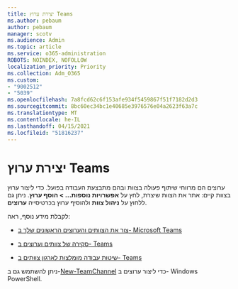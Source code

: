 ```yaml
---
title: יצירת ערוץ Teams
ms.author: pebaum
author: pebaum
manager: scotv
ms.audience: Admin
ms.topic: article
ms.service: o365-administration
ROBOTS: NOINDEX, NOFOLLOW
localization_priority: Priority
ms.collection: Adm_O365
ms.custom:
- "9002512"
- "5039"
ms.openlocfilehash: 7a8fcd62c6f153afe934f5459867f51f7182d2d3
ms.sourcegitcommit: 8bc60ec34bc1e40685e3976576e04a2623f63a7c
ms.translationtype: MT
ms.contentlocale: he-IL
ms.lasthandoff: 04/15/2021
ms.locfileid: "51816237"
---
```

# <a name="create-a-teams-channel"></a>יצירת ערוץ Teams

ערוצים הם מרווחי שיתוף פעולה בצוות ובהם מתבצעת העבודה בפועל. כדי ליצור ערוץ בצוות קיים: אתר את הצוות שיצרת, לחץ על **אפשרויות נוספות... > הוסף ערוץ**. ניתן גם ללחוץ על **ניהול צוות** ולהוסיף ערוץ בכרטיסייה **ערוצים**.

לקבלת מידע נוסף, ראה:

- [צור את הצוותים והערוצים הראשונים שלך ב- Microsoft Teams](https://docs.microsoft.com/MicrosoftTeams/get-started-with-teams-create-your-first-teams-and-channels)

- [סקירה של צוותים וערוצים ב- Teams](https://docs.microsoft.com/microsoftteams/teams-channels-overview)

- [שיטות עבודה מומלצות לארגון צוותים ב- Teams](https://docs.microsoft.com/MicrosoftTeams/best-practices-organizing)

ניתן להשתמש גם ב-[New-TeamChannel](https://docs.microsoft.com/powershell/module/teams/new-teamchannel?view=teams-ps) כדי ליצור ערוצים ב- Windows PowerShell. 
